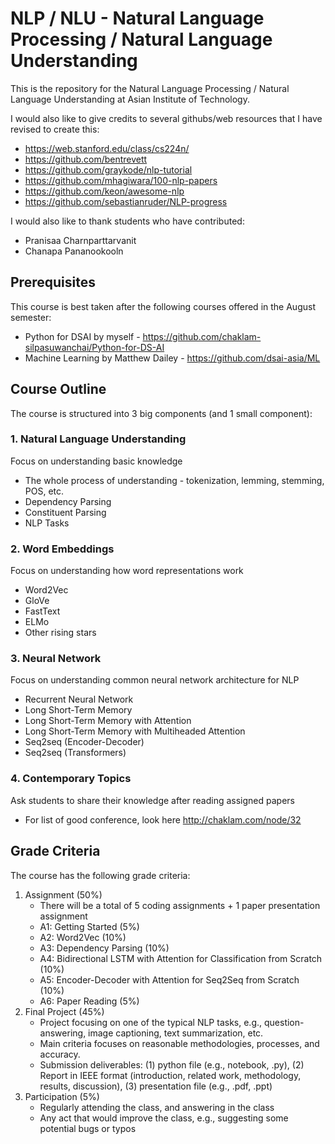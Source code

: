 # NLP / NLU - Natural Language Processing / Natural Language Understanding

This is the repository for the Natural Language Processing / Natural Language Understanding at Asian Institute of Technology.

I would also like to give credits to several githubs/web resources that I have revised to create this:

- https://web.stanford.edu/class/cs224n/
- https://github.com/bentrevett
- https://github.com/graykode/nlp-tutorial
- https://github.com/mhagiwara/100-nlp-papers
- https://github.com/keon/awesome-nlp
- https://github.com/sebastianruder/NLP-progress

I would also like to thank students who have contributed:

- Pranisaa Charnparttarvanit
- Chanapa Pananookooln

## Prerequisites

This course is best taken after the following courses offered in the August semester:

- Python for DSAI by myself - https://github.com/chaklam-silpasuwanchai/Python-for-DS-AI
- Machine Learning by Matthew Dailey - https://github.com/dsai-asia/ML

## Course Outline

The course is structured into 3 big components (and 1 small component):

### 1. Natural Language Understanding
Focus on understanding basic knowledge
  - The whole process of understanding - tokenization, lemming, stemming, POS, etc.
  - Dependency Parsing
  - Constituent Parsing
  - NLP Tasks

### 2. Word Embeddings
Focus on understanding how word representations work
  - Word2Vec
  - GloVe
  - FastText
  - ELMo
  - Other rising stars
  
### 3. Neural Network
Focus on understanding common neural network architecture for NLP
  - Recurrent Neural Network
  - Long Short-Term Memory
  - Long Short-Term Memory with Attention
  - Long Short-Term Memory with Multiheaded Attention
  - Seq2seq (Encoder-Decoder)
  - Seq2seq (Transformers)

### 4. Contemporary Topics
Ask students to share their knowledge after reading assigned papers
  - For list of good conference, look here http://chaklam.com/node/32 

## Grade Criteria

The course has the following grade criteria:
1. Assignment (50%)
    - There will be a total of 5 coding assignments + 1 paper presentation assignment
    -  A1: Getting Started (5%)
    -  A2: Word2Vec (10%)
    -  A3: Dependency Parsing (10%)
    -  A4: Bidirectional LSTM with Attention for Classification from Scratch (10%)
    -  A5: Encoder-Decoder with Attention for Seq2Seq from Scratch (10%)
    -  A6: Paper Reading (5%)  
2. Final Project (45%)
    - Project focusing on one of the typical NLP tasks, e.g., question-answering, image captioning, text summarization, etc.
    - Main criteria focuses on reasonable methodologies, processes, and accuracy.
    - Submission deliverables:  (1) python file (e.g., notebook, .py), (2) Report in IEEE format (introduction, related work, methodology, results, discussion), (3) presentation file (e.g., .pdf, .ppt)
3. Participation (5%)
    - Regularly attending the class, and answering in the class
    - Any act that would improve the class, e.g., suggesting some potential bugs or typos
